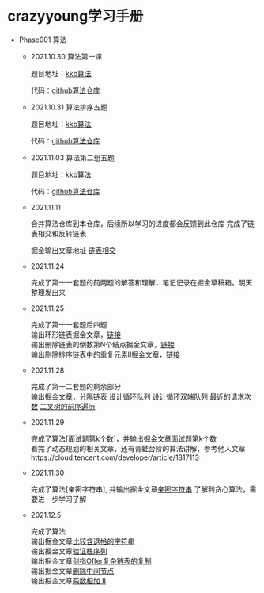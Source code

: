 # crazyyoung学习手册

- Phase001 算法

  - 2021.10.30 算法第一课
    
    题目地址：[kkb算法](https://school-exam.kaikeba.com/personal-table/public-login/4032)
 
    代码：[github算法仓库](https://github.com/crazyyoung1020/algorithm.git)
    
  - 2021.10.31 算法排序五题

    题目地址：[kkb算法](https://school-exam.kaikeba.com/personal-root/public-exam/4039)
  
    代码：[github算法仓库](https://github.com/crazyyoung1020/algorithm.git)
    
  - 2021.11.03 算法第二组五题
    
    题目地址：[kkb算法](https://school-exam.kaikeba.com/personal-root/public-exam/4271)
    
    代码：[github算法仓库](https://github.com/crazyyoung1020/algorithm.git)
  
  - 2021.11.11 
  
      合并算法仓库到本仓库，后续所以学习的进度都会反馈到此仓库
      完成了链表相交和反转链表
      
      掘金输出文章地址 [链表相交](https://juejin.cn/post/7029342152425472013)

  - 2021.11.24

      完成了第十一套题的前两题的解答和理解，笔记记录在掘金草稿箱，明天整理发出来
  
  - 2021.11.25
      
      完成了第十一套题后四题<br/>
      输出环形链表掘金文章，[链接](https://juejin.cn/post/7034293284595826701)<br/>
      输出删除链表的倒数第N个结点掘金文章，[链接](https://juejin.cn/post/7034293284595826701)<br/>
      输出删除排序链表中的重复元素II掘金文章，[链接](https://juejin.cn/post/7034293284595826701)

  - 2021.11.28

      完成了第十二套题的剩余部分<br/>
      输出掘金文章，[分隔链表](https://juejin.cn/post/7035244468013891621)
      [设计循环队列](https://juejin.cn/post/7035279010024128520)
      [设计循环双端队列](https://juejin.cn/post/7035497735423787039)
      [最近的请求次数](https://juejin.cn/post/7035619672003199013)
      [二叉树的前序遍历](https://juejin.cn/post/7035673078197649421)

  - 2021.11.29

      完成了算法[面试题第k个数]，并输出掘金文章[面试题第k个数](https://juejin.cn/post/7036038796994936840)<br/>
      看完了动态规划的相关文章，还有青蛙台阶的算法讲解，参考他人文章https://cloud.tencent.com/developer/article/1817113

  - 2021.11.30

      完成了算法[亲密字符串], 并输出掘金文章[亲密字符串](https://juejin.cn/post/7036395299148922887)
      了解到贪心算法，需要进一步学习了解

  - 2021.12.5

      完成了算法<br/>
      输出掘金文章[比较含退格的字符串](https://juejin.cn/post/7038048237357531167)<br/>
      输出掘金文章[验证栈序列](https://juejin.cn/post/7038147427030794271)<br/>
      输出掘金文章[剑指Offer复杂链表的复制](https://juejin.cn/post/7038217975207297037)<br/>
      输出掘金文章[删除中间节点](https://juejin.cn/post/7038235178031906824)<br/>
      输出掘金文章[两数相加 II](https://juejin.cn/post/7038253771322818573)<br/>
